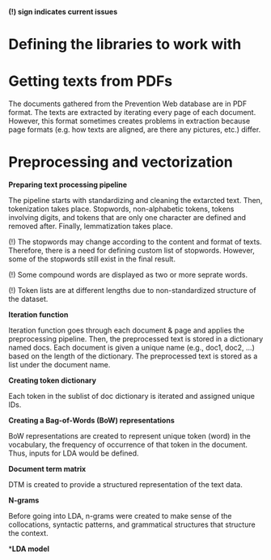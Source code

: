 **(!) sign indicates current issues**

# Defining the libraries to work with
# Getting texts from PDFs
The documents gathered from the Prevention Web database are in PDF format. The texts are extracted by iterating every page of each document. 
However, this format sometimes creates problems in extraction because page formats (e.g. how texts are aligned, are there any pictures, etc.) differ.
# Preprocessing and vectorization
**Preparing text processing pipeline**

The pipeline starts with standardizing and cleaning the extarcted text. Then, tokenization takes place. Stopwords, non-alphabetic tokens, tokens involving digits, and tokens that are only one character are defined and removed after. Finally, lemmatization takes place.

(!) The stopwords may change according to the content and format of texts. Therefore, there is a need for defining custom list of stopwords. However, some of the stopwords still exist in the final result. 

(!) Some compound words are displayed as two or more seprate words.

(!) Token lists are at different lengths due to non-standardized structure of the dataset. 

**Iteration function**

Iteration function goes through each document & page and applies the preprocessing pipeline. Then, the preprocessed text is stored in a dictionary named docs. Each document is given a unique name (e.g., doc1, doc2, ...) based on the length of the dictionary. The preprocessed text is stored as a list under the document name. 

**Creating token dictionary**

Each token in the sublist of doc dictionary is iterated and assigned unique IDs. 

**Creating a Bag-of-Words (BoW) representations**

BoW representations are created to represent unique token (word) in the vocabulary, the frequency of occurrence of that token in the document. Thus, inputs for LDA would be defined. 

**Document term matrix**

DTM is created to provide a structured representation of the text data.

**N-grams**

Before going into LDA, n-grams were created to make sense of the collocations, syntactic patterns, and grammatical structures that structure the context.

***LDA model**
